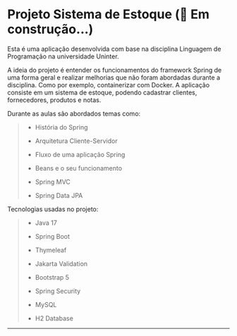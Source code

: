 # Projeto Sistema de Estoque (:construction: Em construção...)

Esta é uma aplicação desenvolvida com base na disciplina Linguagem de Programação na universidade Uninter.

A ideia do projeto é entender os funcionamentos do framework Spring de uma forma geral e realizar melhorias que não foram abordadas durante a disciplina. Como por exemplo, containerizar com Docker. A aplicação consiste em um sistema de estoque, podendo cadastrar clientes, fornecedores, produtos e notas.

Durante as aulas são abordados temas como: 

> - História do Spring
> 
> - Arquitetura Cliente-Servidor
> 
> - Fluxo de uma aplicação Spring
>
> - Beans e o seu funcionamento
>
> - Spring MVC
>
> - Spring Data JPA

Tecnologias usadas no projeto:

> - Java 17
>
> - Spring Boot
>
> - Thymeleaf
>
> - Jakarta Validation
>
> - Bootstrap 5
>
> - Spring Security
>
> - MySQL
>
> - H2 Database

___



